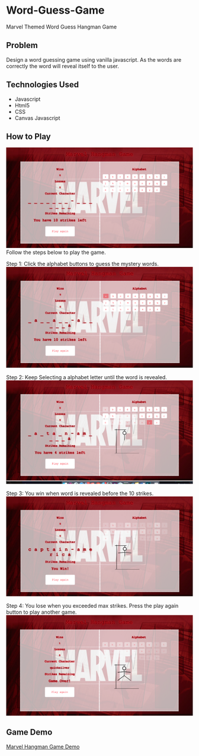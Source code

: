# Word-Guess-Game
Marvel Themed Word Guess Hangman Game

## Problem
Design a word guessing game using vanilla javascript. As the words are correctly the word will reveal itself to the user.

## Technologies Used
 * Javascript
 * Html5
 * CSS
 * Canvas Javascript
 
## How to Play
![Home Screen](https://github.com/jterry149/Word-Guess-Game/blob/master/assets/images/home.png)
Follow the steps below to play the game.

Step 1: Click the alphabet buttons to guess the mystery words. 
![Guessing](https://github.com/jterry149/Word-Guess-Game/blob/master/assets/images/guessing.png)

Step 2: Keep Selecting a alphabet letter until the word is revealed.
![Selecting](https://github.com/jterry149/Word-Guess-Game/blob/master/assets/images/selecting.png)

Step 3: You win when word is revealed before the 10 strikes.
![Win](https://github.com/jterry149/Word-Guess-Game/blob/master/assets/images/win.png)

Step 4: You lose when you exceeded max strikes. Press the play again button to play another game.
![Lose](https://github.com/jterry149/Word-Guess-Game/blob/master/assets/images/lose.png)

## Game Demo
[Marvel Hangman Game Demo](https://jterry149.github.io/Word-Guess-Game/)

